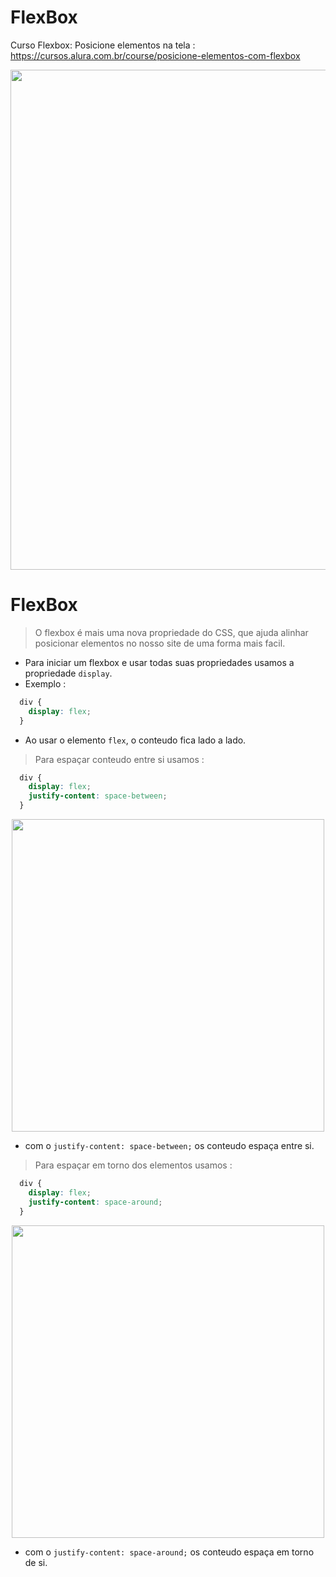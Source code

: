 # FlexBox
Curso Flexbox: Posicione elementos na tela : https://cursos.alura.com.br/course/posicione-elementos-com-flexbox

<p align="center">
  <img src="https://cdn-images-1.medium.com/max/1366/1*HFAEJvVOq4AwFuBivNu_OQ.png" width="800">
</p>

# FlexBox

> O flexbox é mais uma nova propriedade do CSS, que ajuda alinhar posicionar elementos no nosso site de uma forma mais facil.

- Para iniciar um flexbox e usar todas suas propriedades usamos a propriedade ```display```.
- Exemplo :

```css
  div {
    display: flex;
  }
```
- Ao usar o elemento ```flex```, o conteudo fica lado a lado.

> Para espaçar conteudo entre si usamos :

```css
  div {
    display: flex;
    justify-content: space-between;
  }
```

<p align="center">
<img src="https://s3.amazonaws.com/caelum-online-public/1_flexbox/5_2+mostrando+os+itens+distribu%C3%ADdos.png" width="500">

- com o ```justify-content: space-between;``` os conteudo espaça entre si.

> Para espaçar em torno dos elementos usamos :

```css
  div {
    display: flex;
    justify-content: space-around;
  }
```
<p align="center">
<img src="https://s3.amazonaws.com/caelum-online-public/1_flexbox/5_4+mostrando+os+itens+distribu%C3%ADdos.png" width="500">

- com o ```justify-content: space-around;``` os conteudo espaça em torno de si.